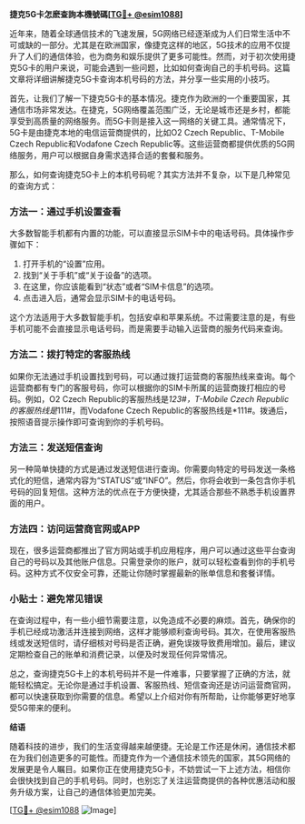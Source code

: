**捷克5G卡怎麽查詢本機號碼[[TG💪+ @esim1088](https://t.me/s/esim1088)]**

近年来，随着全球通信技术的飞速发展，5G网络已经逐渐成为人们日常生活中不可或缺的一部分。尤其是在欧洲国家，像捷克这样的地区，5G技术的应用不仅提升了人们的通信体验，也为商务和娱乐提供了更多可能性。然而，对于初次使用捷克5G卡的用户来说，可能会遇到一些问题，比如如何查询自己的手机号码。这篇文章将详细讲解捷克5G卡查询本机号码的方法，并分享一些实用的小技巧。

首先，让我们了解一下捷克5G卡的基本情况。捷克作为欧洲的一个重要国家，其通信市场非常发达。在捷克，5G网络覆盖范围广泛，无论是城市还是乡村，都能享受到高质量的网络服务。而5G卡则是接入这一网络的关键工具。通常情况下，5G卡是由捷克本地的电信运营商提供的，比如O2 Czech Republic、T-Mobile Czech Republic和Vodafone Czech Republic等。这些运营商都提供优质的5G网络服务，用户可以根据自身需求选择合适的套餐和服务。

那么，如何查询捷克5G卡上的本机号码呢？其实方法并不复杂，以下是几种常见的查询方式：

### 方法一：通过手机设置查看

大多数智能手机都有内置的功能，可以直接显示SIM卡中的电话号码。具体操作步骤如下：

1. 打开手机的“设置”应用。
2. 找到“关于手机”或“关于设备”的选项。
3. 在这里，你应该能看到“状态”或者“SIM卡信息”的选项。
4. 点击进入后，通常会显示SIM卡的电话号码。

这个方法适用于大多数智能手机，包括安卓和苹果系统。不过需要注意的是，有些手机可能不会直接显示电话号码，而是需要手动输入运营商的服务代码来查询。

### 方法二：拨打特定的客服热线

如果你无法通过手机设置找到号码，可以通过拨打运营商的客服热线来查询。每个运营商都有专门的客服号码，你可以根据你的SIM卡所属的运营商拨打相应的号码。例如，O2 Czech Republic的客服热线是*123#，T-Mobile Czech Republic的客服热线是*111#，而Vodafone Czech Republic的客服热线是*111#。拨通后，按照语音提示操作即可查询到你的手机号码。

### 方法三：发送短信查询

另一种简单快捷的方式是通过发送短信进行查询。你需要向特定的号码发送一条格式化的短信，通常内容为“STATUS”或“INFO”。然后，你将会收到一条包含你手机号码的回复短信。这种方法的优点在于方便快捷，尤其适合那些不熟悉手机设置界面的用户。

### 方法四：访问运营商官网或APP

现在，很多运营商都推出了官方网站或手机应用程序，用户可以通过这些平台查询自己的号码以及其他账户信息。只需登录你的账户，就可以轻松查看到你的手机号码。这种方式不仅安全可靠，还能让你随时掌握最新的账单信息和套餐详情。

### 小贴士：避免常见错误

在查询过程中，有一些小细节需要注意，以免造成不必要的麻烦。首先，确保你的手机已经成功激活并连接到网络，这样才能够顺利查询号码。其次，在使用客服热线或发送短信时，请仔细核对号码是否正确，避免误拨导致费用增加。最后，建议定期检查自己的账单和消费记录，以便及时发现任何异常情况。

总之，查询捷克5G卡上的本机号码并不是一件难事，只要掌握了正确的方法，就能轻松搞定。无论你是通过手机设置、客服热线、短信查询还是访问运营商官网，都可以快速获取到你需要的信息。希望以上介绍对你有所帮助，让你能够更好地享受5G带来的便利。

**结语**

随着科技的进步，我们的生活变得越来越便捷。无论是工作还是休闲，通信技术都在为我们创造更多的可能性。而捷克作为一个通信技术领先的国家，其5G网络的发展更是令人瞩目。如果你正在使用捷克5G卡，不妨尝试一下上述方法，相信你会很快找到自己的手机号码。同时，也别忘了关注运营商提供的各种优惠活动和服务升级方案，让自己的通信体验更加完美。

[[TG💪+ @esim1088](https://t.me/s/esim1088) ![Image](https://i.postimg.cc/4NQfJmqS/Snipaste-2025-05-13-00-14-12.png)]